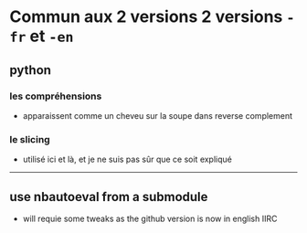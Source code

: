 # Commun aux 2 versions 2 versions `-fr` et `-en`

## python

### les compréhensions 
  * apparaissent comme un cheveu sur la soupe dans reverse complement

### le slicing 
  * utilisé ici et là, et je ne suis pas sûr que ce soit expliqué 

*****
## use nbautoeval from a submodule

* will requie some tweaks as the github version is now in english IIRC

